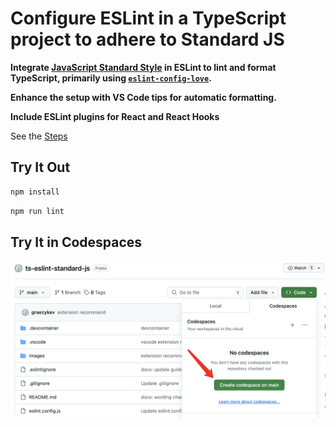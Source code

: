 # Configure ESLint in a TypeScript project to adhere to Standard JS

**Integrate [JavaScript Standard Style](https://standardjs.com/rules) in ESLint to lint and format TypeScript, primarily using [`eslint-config-love`](https://github.com/mightyiam/eslint-config-love).**

**Enhance the setup with VS Code tips for automatic formatting.**

**Include ESLint plugins for React and React Hooks**

See the [Steps](./steps.md)

## Try It Out

```sh
npm install
```

```sh
npm run lint
```

## Try It in Codespaces

![ts eslint standard js](./images/image-0.png)
